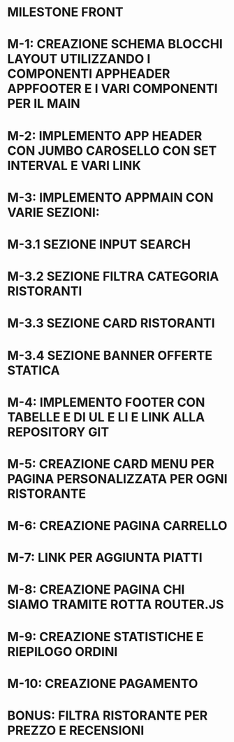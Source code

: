 # MILESTONE FRONT

# M-1: CREAZIONE SCHEMA BLOCCHI LAYOUT UTILIZZANDO I COMPONENTI APPHEADER APPFOOTER E I VARI COMPONENTI PER IL MAIN

# M-2: IMPLEMENTO APP HEADER CON JUMBO CAROSELLO CON SET INTERVAL E VARI LINK

# M-3: IMPLEMENTO APPMAIN CON VARIE SEZIONI:
  # M-3.1 SEZIONE INPUT SEARCH
  # M-3.2 SEZIONE FILTRA CATEGORIA RISTORANTI
  # M-3.3 SEZIONE CARD RISTORANTI
  # M-3.4 SEZIONE BANNER OFFERTE STATICA

# M-4: IMPLEMENTO FOOTER CON TABELLE E DI UL E LI E LINK ALLA REPOSITORY GIT

# M-5: CREAZIONE CARD MENU PER PAGINA PERSONALIZZATA PER OGNI RISTORANTE

# M-6: CREAZIONE PAGINA CARRELLO

# M-7: LINK PER AGGIUNTA PIATTI

# M-8: CREAZIONE PAGINA CHI SIAMO TRAMITE ROTTA ROUTER.JS

# M-9: CREAZIONE STATISTICHE E RIEPILOGO ORDINI

# M-10: CREAZIONE PAGAMENTO

# BONUS: FILTRA RISTORANTE PER PREZZO E RECENSIONI